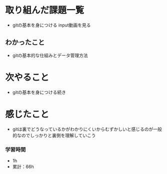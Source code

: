 # 取り組んだ課題一覧
- gitの基本を身につける
  input動画を見る

## わかったこと
- gitの基本的な仕組みとデータ管理方法

# 次やること
- gitの基本を身につける続き

# 感じたこと
- gitは裏でどうなっているかがわかりにくいからむずかしいと感じるのが一般的なのでしっかりと裏側を理解していこう

### 学習時間
- 1h
- 累計：66h
